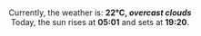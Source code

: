 <p  align="center"><br/>Currently, the weather is: <b> 22°C, <i>overcast clouds</i></b></br>Today, the sun rises at <b>05:01</b> and sets at <b>19:20</b>.</p>